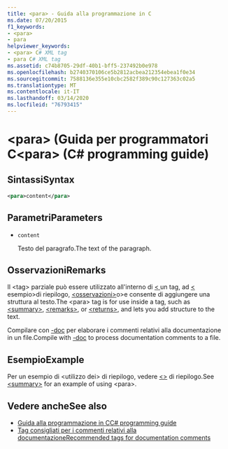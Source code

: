 ```yaml
---
title: <para> - Guida alla programmazione in C
ms.date: 07/20/2015
f1_keywords:
- <para>
- para
helpviewer_keywords:
- <para> C# XML tag
- para C# XML tag
ms.assetid: c74b8705-29df-40b1-bff5-237492b0e978
ms.openlocfilehash: b2740370106ce5b2812acbea212354ebea1f0e34
ms.sourcegitcommit: 7588136e355e10cbc2582f389c90c127363c02a5
ms.translationtype: MT
ms.contentlocale: it-IT
ms.lasthandoff: 03/14/2020
ms.locfileid: "76793415"
---
```

# <a name="para-c-programming-guide"></a><span data-ttu-id="a4144-102">\<para> (Guida per programmatori C</span><span class="sxs-lookup"><span data-stu-id="a4144-102">\<para> (C# programming guide)</span></span>

## <a name="syntax"></a><span data-ttu-id="a4144-103">Sintassi</span><span class="sxs-lookup"><span data-stu-id="a4144-103">Syntax</span></span>

```xml
<para>content</para>
```

## <a name="parameters"></a><span data-ttu-id="a4144-104">Parametri</span><span class="sxs-lookup"><span data-stu-id="a4144-104">Parameters</span></span>

- `content`

  <span data-ttu-id="a4144-105">Testo del paragrafo.</span><span class="sxs-lookup"><span data-stu-id="a4144-105">The text of the paragraph.</span></span>

## <a name="remarks"></a><span data-ttu-id="a4144-106">Osservazioni</span><span class="sxs-lookup"><span data-stu-id="a4144-106">Remarks</span></span>

<span data-ttu-id="a4144-107">Il \<tag> parziale può essere utilizzato all'interno di [ \< ](./returns.md)un tag, ad [ \< ](./summary.md)esempio>di riepilogo, [ \<osservazioni>](./remarks.md)o>e consente di aggiungere una struttura al testo.</span><span class="sxs-lookup"><span data-stu-id="a4144-107">The \<para> tag is for use inside a tag, such as [\<summary>](./summary.md), [\<remarks>](./remarks.md), or [\<returns>](./returns.md), and lets you add structure to the text.</span></span>

<span data-ttu-id="a4144-108">Compilare con [-doc](../../language-reference/compiler-options/doc-compiler-option.md) per elaborare i commenti relativi alla documentazione in un file.</span><span class="sxs-lookup"><span data-stu-id="a4144-108">Compile with [-doc](../../language-reference/compiler-options/doc-compiler-option.md) to process documentation comments to a file.</span></span>

## <a name="example"></a><span data-ttu-id="a4144-109">Esempio</span><span class="sxs-lookup"><span data-stu-id="a4144-109">Example</span></span>

<span data-ttu-id="a4144-110">Per un esempio di \<utilizzo dei> di riepilogo, vedere [ \<>](./summary.md) di riepilogo.</span><span class="sxs-lookup"><span data-stu-id="a4144-110">See [\<summary>](./summary.md) for an example of using \<para>.</span></span>

## <a name="see-also"></a><span data-ttu-id="a4144-111">Vedere anche</span><span class="sxs-lookup"><span data-stu-id="a4144-111">See also</span></span>

- [<span data-ttu-id="a4144-112">Guida alla programmazione in C</span><span class="sxs-lookup"><span data-stu-id="a4144-112">C# programming guide</span></span>](../index.md)
- [<span data-ttu-id="a4144-113">Tag consigliati per i commenti relativi alla documentazione</span><span class="sxs-lookup"><span data-stu-id="a4144-113">Recommended tags for documentation comments</span></span>](./recommended-tags-for-documentation-comments.md)

